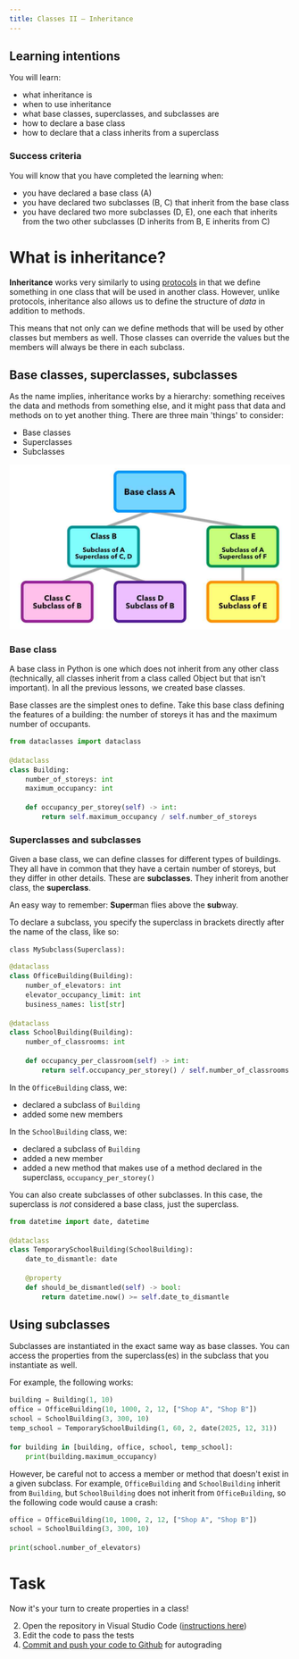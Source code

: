 ```yaml
---
title: Classes II — Inheritance
---
```


## Learning intentions

You will learn:

- what inheritance is
- when to use inheritance
- what base classes, superclasses, and subclasses are
- how to declare a base class
- how to declare that a class inherits from a superclass

### Success criteria

You will know that you have completed the learning when:

- you have declared a base class (A)
- you have declared two subclasses (B, C) that inherit from the base class
- you have declared two more subclasses (D, E), one each that inherits from the two other subclasses (D inherits from B, E inherits from C)

# What is inheritance?

**Inheritance** works very similarly to using [protocols](04.protocols.md) in that we define something in one class that will be used in another class. However, unlike protocols, inheritance also allows us to define the structure of *data* in addition to methods.

This means that not only can we define methods that will be used by other classes but members as well. Those classes can override the values but the members will always be there in each subclass.

## Base classes, superclasses, subclasses

As the name implies, inheritance works by a hierarchy: something receives the data and methods from something else, and it might pass that data and methods on to yet another thing. There are three main 'things' to consider:

- Base classes
- Superclasses
- Subclasses

![Hierarchy graph of base class A, superclasses B and E which inherit from A, subclasses C and D which inherit from B, and subclass E which inherits from E](img/classes.jpg)

### Base class

A base class in Python is one which does not inherit from any other class (technically, all classes inherit from a class called Object but that isn't important). In all the previous lessons, we created base classes.

Base classes are the simplest ones to define. Take this base class defining the features of a building: the number of storeys it has and the maximum number of occupants.

```python
from dataclasses import dataclass

@dataclass
class Building:
    number_of_storeys: int
    maximum_occupancy: int

    def occupancy_per_storey(self) -> int:
        return self.maximum_occupancy / self.number_of_storeys
```

### Superclasses and subclasses

Given a base class, we can define classes for different types of buildings. They all have in common that they have a certain number of storeys, but they differ in other details. These are **subclasses**. They inherit from another class, the **superclass**.

An easy way to remember: **Super**man flies above the **sub**way.

To declare a subclass, you specify the superclass in brackets directly after the name of the class, like so:

``class MySubclass(Superclass):``

```python
@dataclass
class OfficeBuilding(Building):
    number_of_elevators: int
    elevator_occupancy_limit: int
    business_names: list[str]

@dataclass
class SchoolBuilding(Building):
    number_of_classrooms: int

    def occupancy_per_classroom(self) -> int:
        return self.occupancy_per_storey() / self.number_of_classrooms
```

In the ``OfficeBuilding`` class, we:

- declared a subclass of ``Building``
- added some new members

In the ``SchoolBuilding`` class, we:

- declared a subclass of ``Building``
- added a new member
- added a new method that makes use of a method declared in the superclass, ``occupancy_per_storey()``

You can also create subclasses of other subclasses. In this case, the superclass is *not* considered a base class, just the superclass.

```python
from datetime import date, datetime

@dataclass
class TemporarySchoolBuilding(SchoolBuilding):
    date_to_dismantle: date

    @property
    def should_be_dismantled(self) -> bool:
        return datetime.now() >= self.date_to_dismantle
```

## Using subclasses

Subclasses are instantiated in the exact same way as base classes. You can access the properties from the superclass(es) in the subclass that you instantiate as well.

For example, the following works:

```python
building = Building(1, 10)
office = OfficeBuilding(10, 1000, 2, 12, ["Shop A", "Shop B"])
school = SchoolBuilding(3, 300, 10)
temp_school = TemporarySchoolBuilding(1, 60, 2, date(2025, 12, 31))

for building in [building, office, school, temp_school]:
    print(building.maximum_occupancy)
```

However, be careful not to access a member or method that doesn't exist in a given subclass. For example, ``OfficeBuilding`` and ``SchoolBuilding`` inherit from ``Building``, but ``SchoolBuilding`` does not inherit from ``OfficeBuilding``, so the following code would cause a crash:

```python
office = OfficeBuilding(10, 1000, 2, 12, ["Shop A", "Shop B"])
school = SchoolBuilding(3, 300, 10)

print(school.number_of_elevators)
```

# Task

Now it's your turn to create properties in a class!

2. Open the repository in Visual Studio Code ([instructions here](/classroom/classroom.md))
3. Edit the code to pass the tests
4. [Commit and push your code to Github](/classroom/github.md) for autograding
